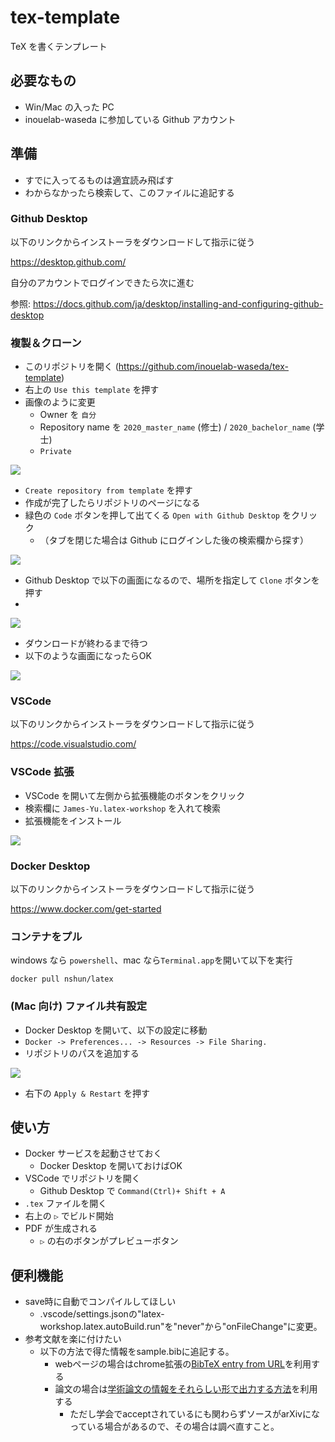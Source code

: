 # tex-template

TeX を書くテンプレート

## 必要なもの

- Win/Mac の入った PC
- inouelab-waseda に参加している Github アカウント

## 準備

- すでに入ってるものは適宜読み飛ばす
- わからなかったら検索して、このファイルに追記する

### Github Desktop

以下のリンクからインストーラをダウンロードして指示に従う

https://desktop.github.com/

自分のアカウントでログインできたら次に進む

参照: https://docs.github.com/ja/desktop/installing-and-configuring-github-desktop

### 複製＆クローン

- このリポジトリを開く (https://github.com/inouelab-waseda/tex-template)
- 右上の `Use this template` を押す
- 画像のように変更
  - Owner を `自分`
  - Repository name を `2020_master_name` (修士) / `2020_bachelor_name` (学士)
  - `Private`

![](./img/use-template.png)

- `Create repository from template` を押す
- 作成が完了したらリポジトリのページになる
- 緑色の `Code` ボタンを押して出てくる `Open with Github Desktop` をクリック
  - （タブを閉じた場合は Github にログインした後の検索欄から探す）

![](./img/open-neko.png)

- Github Desktop で以下の画面になるので、場所を指定して `Clone` ボタンを押す
-
![](./img/clone.png)

- ダウンロードが終わるまで待つ
- 以下のような画面になったらOK

![](./img/neko.png)

### VSCode

以下のリンクからインストーラをダウンロードして指示に従う

https://code.visualstudio.com/

### VSCode 拡張

- VSCode を開いて左側から拡張機能のボタンをクリック
- 検索欄に `James-Yu.latex-workshop` を入れて検索
- 拡張機能をインストール

![](./img/latex-workshop.png)

### Docker Desktop

以下のリンクからインストーラをダウンロードして指示に従う

https://www.docker.com/get-started

### コンテナをプル

windows なら `powershell`、mac なら`Terminal.app`を開いて以下を実行

```
docker pull nshun/latex
```

### (Mac 向け) ファイル共有設定

- Docker Desktop を開いて、以下の設定に移動
- `Docker -> Preferences... -> Resources -> File Sharing.`
- リポジトリのパスを追加する

![](./img/mac-docker-preferences.png)

- 右下の `Apply & Restart` を押す

## 使い方

- Docker サービスを起動させておく
  - Docker Desktop を開いておけばOK
- VSCode でリポジトリを開く
  - Github Desktop で `Command(Ctrl)+ Shift + A`
- `.tex` ファイルを開く
- 右上の `▷` でビルド開始
- PDF が生成される
  - `▷` の右のボタンがプレビューボタン

## 便利機能
- save時に自動でコンパイルしてほしい
  -  .vscode/settings.jsonの"latex-workshop.latex.autoBuild.run"を"never"から"onFileChange"に変更。
-  参考文献を楽に付けたい
    - 以下の方法で得た情報をsample.bibに追記する。
        - webページの場合はchrome拡張の[BibTeX entry from URL](https://chrome.google.com/webstore/detail/bibtex-entry-from-url/mgpmgkhhbjgkpnanlmlhibjfgpdpgjec)を利用する 
        - 論文の場合は[学術論文の情報をそれらしい形で出力する方法](https://qiita.com/SUZUKI_Masaya/items/a552ad66705f4f9a5710)を利用する
          - ただし学会でacceptされているにも関わらずソースがarXivになっている場合があるので、その場合は調べ直すこと。
